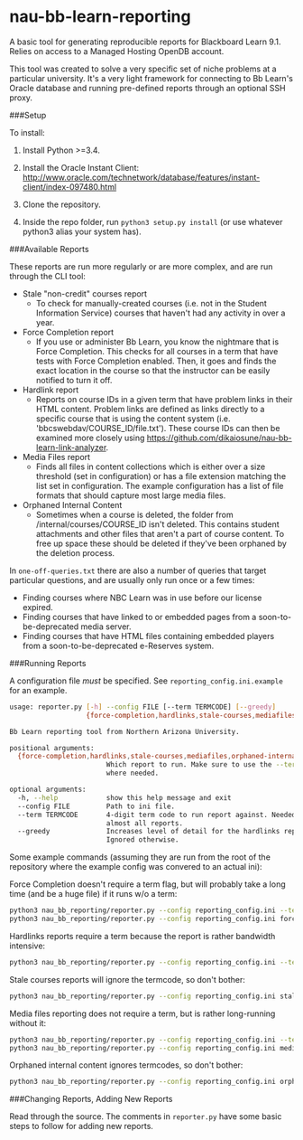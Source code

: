 # nau-bb-learn-reporting
A basic tool for generating reproducible reports for Blackboard Learn 9.1. Relies on access to a Managed Hosting OpenDB account.

This tool was created to solve a very specific set of niche problems at a particular university. It's a very light framework for connecting to Bb Learn's Oracle database and running pre-defined reports through an optional SSH proxy.

###Setup

To install:

1) Install Python >=3.4.

2) Install the Oracle Instant Client: http://www.oracle.com/technetwork/database/features/instant-client/index-097480.html

3) Clone the repository.

4) Inside the repo folder, run `python3 setup.py install` (or use whatever python3 alias your system has).

###Available Reports

These reports are run more regularly or are more complex, and are run through the CLI tool:

* Stale "non-credit" courses report
  * To check for manually-created courses (i.e. not in the Student Information Service) courses that haven't had any activity in over a year.
* Force Completion report
  * If you use or administer Bb Learn, you know the nightmare that is Force Completion. This checks for all courses in a term that have tests with Force Completion enabled. Then, it goes and finds the exact location in the course so that the instructor can be easily notified to turn it off.
* Hardlink report
  * Reports on course IDs in a given term that have problem links in their HTML content. Problem links are defined as links directly to a specific course that is using the content system (i.e. 'bbcswebdav/COURSE_ID/file.txt'). These course IDs can then be examined more closely using https://github.com/dikaiosune/nau-bb-learn-link-analyzer.
* Media Files report
  * Finds all files in content collections which is either over a size threshold (set in configuration) or has a file extension matching the list set in configuration. The example configuration has a list of file formats that should capture most large media files.
* Orphaned Internal Content
  * Sometimes when a course is deleted, the folder from /internal/courses/COURSE_ID isn't deleted. This contains student attachments and other files that aren't a part of course content. To free up space these should be deleted if they've been orphaned by the deletion process.

In `one-off-queries.txt` there are also a number of queries that target particular questions, and are usually only run once or a few times:

* Finding courses where NBC Learn was in use before our license expired.
* Finding courses that have linked to or embedded pages from a soon-to-be-deprecated media server.
* Finding courses that have HTML files containing embedded players from a soon-to-be-deprecated e-Reserves system.

###Running Reports

A configuration file _must_ be specified. See `reporting_config.ini.example` for an example.

```bash
usage: reporter.py [-h] --config FILE [--term TERMCODE] [--greedy]
                   {force-completion,hardlinks,stale-courses,mediafiles,orphaned-internal}

Bb Learn reporting tool from Northern Arizona University.

positional arguments:
  {force-completion,hardlinks,stale-courses,mediafiles,orphaned-internal}
                        Which report to run. Make sure to use the --term flag
                        where needed.

optional arguments:
  -h, --help            show this help message and exit
  --config FILE         Path to ini file.
  --term TERMCODE       4-digit term code to run report against. Needed for
                        almost all reports.
  --greedy              Increases level of detail for the hardlinks report.
                        Ignored otherwise.
```

Some example commands (assuming they are run from the root of the repository where the example config was convered to an actual ini):

Force Completion doesn't require a term flag, but will probably take a long time (and be a huge file) if it runs w/o a term:
```bash
python3 nau_bb_reporting/reporter.py --config reporting_config.ini --term 1157 force-completion
python3 nau_bb_reporting/reporter.py --config reporting_config.ini force-completion
```

Hardlinks reports require a term because the report is rather bandwidth intensive:
```bash
python3 nau_bb_reporting/reporter.py --config reporting_config.ini --term 1157 hardlinks
```

Stale courses reports will ignore the termcode, so don't bother:
```bash
python3 nau_bb_reporting/reporter.py --config reporting_config.ini stale-courses
```

Media files reporting does not require a term, but is rather long-running without it:
```bash
python3 nau_bb_reporting/reporter.py --config reporting_config.ini --term 1157 mediafiles
python3 nau_bb_reporting/reporter.py --config reporting_config.ini mediafiles
```

Orphaned internal content ignores termcodes, so don't bother:
```bash
python3 nau_bb_reporting/reporter.py --config reporting_config.ini orphaned-internal
```

###Changing Reports, Adding New Reports

Read through the source. The comments in `reporter.py` have some basic steps to follow for adding new reports.
